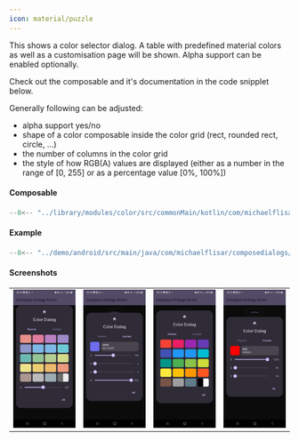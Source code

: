 ```yaml
---
icon: material/puzzle
---
```


This shows a color selector dialog. A table with predefined material colors as well as a customisation page will be shown. Alpha support can be enabled optionally.

Check out the composable and it's documentation in the code snipplet below.

Generally following can be adjusted:

* alpha support yes/no
* shape of a color composable inside the color grid (rect, rounded rect, circle, ...)
* the number of columns in the color grid
* the style of how RGB(A) values are displayed (either as a number in the range of [0, 255] or as a percentage value [0%, 100%])

#### Composable

```kotlin
--8<-- "../library/modules/color/src/commonMain/kotlin/com/michaelflisar/composedialogs/dialogs/color/DialogColor.kt:46:79"
```

#### Example

```kotlin
--8<-- "../demo/android/src/main/java/com/michaelflisar/composedialogs/demo/demos/ColorDemos.kt:35:52"
```

#### Screenshots

| | | | |
|-|-|-|-|
| ![Screenshot](../screenshots/dark/demo_color1.jpg) | ![Screenshot](../screenshots/dark/demo_color2.jpg) | ![Screenshot](../screenshots/dark/demo_color3.jpg) | ![Screenshot](../screenshots/dark/demo_color4.jpg) |